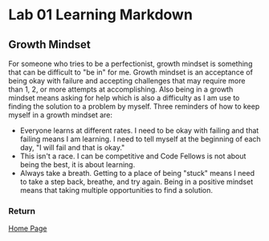 # Lab 01 Learning Markdown

## Growth Mindset

For someone who tries to be a perfectionist, growth mindset is something that can be difficult to "be in" for me. Growth mindset is an acceptance of being okay with failure and accepting challenges that may require more than 1, 2, or more attempts at accomplishing.  Also being in a growth mindset means asking for help which is also a difficulty as I am use to finding the solution to a problem by myself. Three reminders of how to keep myself in a growth mindset are:

- Everyone learns at different rates. I need to be okay with failing and that failing means I am learning. I need to tell myself at the beginning of each day, "I will fail and that is okay."
- This isn't a race. I can be competitive and Code Fellows is not about being the best, it is about learning.
- Always take a breath. Getting to a place of being "stuck" means I need to take a step back, breathe, and try again. Being in a positive mindset means that taking multiple opportunities to find a solution.

### Return

[Home Page](README.md)
